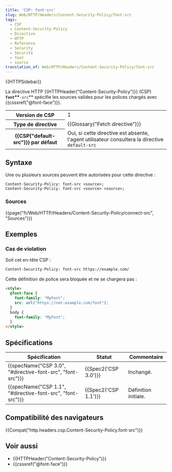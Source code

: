 ```yaml
---
title: 'CSP: font-src'
slug: Web/HTTP/Headers/Content-Security-Policy/font-src
tags:
  - CSP
  - Content-Security-Policy
  - Directive
  - HTTP
  - Reference
  - Security
  - Sécurité
  - font
  - source
translation_of: Web/HTTP/Headers/Content-Security-Policy/font-src
---
```

{{HTTPSidebar}}

La directive HTTP {{HTTPHeader("Content-Security-Policy")}} (CSP) **`font`\*\***`-src`\*\* spécifie les sources valides pour les polices chargés avec {{cssxref("@font-face")}}.

<table class="properties">
  <tbody>
    <tr>
      <th scope="row">Version de CSP</th>
      <td>1</td>
    </tr>
    <tr>
      <th scope="row">Type de directive</th>
      <td>{{Glossary("Fetch directive")}}</td>
    </tr>
    <tr>
      <th scope="row">{{CSP("default-src")}} par défaut</th>
      <td>
        Oui, si cette directive est absente, l'agent utilisateur consultera la
        directive <code>default-src</code>
      </td>
    </tr>
  </tbody>
</table>

## Syntaxe

Une ou plusieurs sources peuvent être autorisées pour cette directive :

    Content-Security-Policy: font-src <source>;
    Content-Security-Policy: font-src <source> <source>;

### Sources

{{page("fr/Web/HTTP/Headers/Content-Security-Policy/connect-src", "Sources")}}

## Exemples

### Cas de violation

Soit cet en-tête CSP :

```bash
Content-Security-Policy: font-src https://example.com/
```

Cette définition de police sera bloquée et ne se chargera pas :

```html
<style>
  @font-face {
    font-family: "MyFont";
    src: url("https://not-example.com/font");
  }
  body {
    font-family: "MyFont";
  }
</style>
```

## Spécifications

| Spécification                                                                | Statut                       | Commentaire          |
| ---------------------------------------------------------------------------- | ---------------------------- | -------------------- |
| {{specName("CSP 3.0", "#directive-font-src", "font-src")}} | {{Spec2('CSP 3.0')}} | Inchangé.            |
| {{specName("CSP 1.1", "#directive-font-src", "font-src")}} | {{Spec2('CSP 1.1')}} | Définition initiale. |

## Compatibilité des navigateurs

{{Compat("http.headers.csp.Content-Security-Policy.font-src")}}

## Voir aussi

- {{HTTPHeader("Content-Security-Policy")}}
- {{cssxref("@font-face")}}
